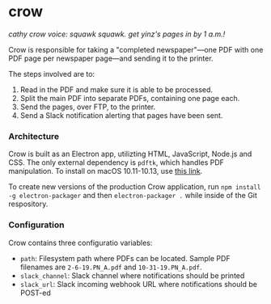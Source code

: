 # crow

_cathy crow voice: squawk squawk. get yinz's pages in by 1 a.m.!_

Crow is responsible for taking a "completed newspaper"—one PDF with
one PDF page per newspaper page—and sending it to the printer.

The steps involved are to:

1. Read in the PDF and make sure it is able to be processed.
2. Split the main PDF into separate PDFs, containing one page each.
3. Send the pages, over FTP, to the printer.
4. Send a Slack notification alerting that pages have been sent.

### Architecture

Crow is built as an Electron app, utilizting HTML, JavaScript, Node.js
and CSS. The only external dependency is `pdftk`, which handles PDF
manipulation. To install on macOS 10.11-10.13, use [this link](https://www.pdflabs.com/tools/pdftk-the-pdf-toolkit/pdftk_server-2.02-mac_osx-10.11-setup.pkg).

To create new versions of the production Crow application, run `npm
install -g electron-packager` and then `electron-packager .` while
inside of the Git respository.

### Configuration

Crow contains three configuratio variables:

- `path`: Filesystem path where PDFs can be located. Sample PDF
  filenames are `2-6-19.PN_A.pdf` and `10-31-19.PN_A.pdf`.
- `slack_channel`: Slack channel where notifications should be printed
- `slack_url`: Slack incoming webhook URL where notifications should be
  POST-ed
